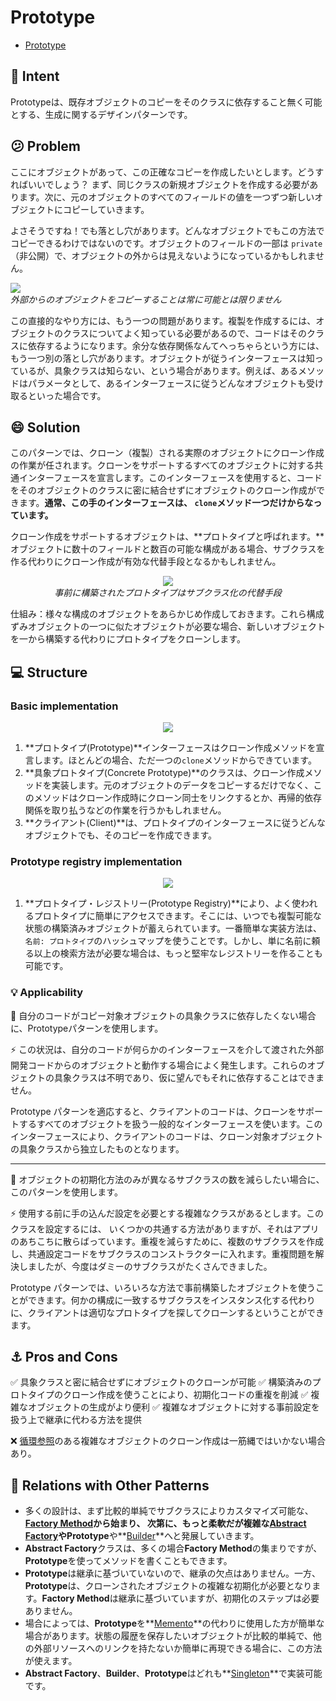 # Prototype

- [Prototype](https://refactoring.guru/design-patterns/prototype)

## 📝 Intent
Prototypeは、既存オブジェクトのコピーをそのクラスに依存すること無く可能とする、生成に関するデザインパターンです。

## 😕 Problem

ここにオブジェクトがあって、この正確なコピーを作成したいとします。どうすればいいでしょう？ まず、同じクラスの新規オブジェクトを作成する必要があります。次に、元のオブジェクトのすべてのフィールドの値を一つずつ新しいオブジェクトにコピーしていきます。

よさそうですね！でも落とし穴があります。どんなオブジェクトでもこの方法でコピーできるわけではないのです。オブジェクトのフィールドの一部は `private`（非公開）で、オブジェクトの外からは見えないようになっているかもしれません。

<div align="centre">
<img src="./img/prototype-comic-1.png">
<br>
<em>外部からのオブジェクトをコピーすることは常に可能とは限りません</em>
</div>

この直接的なやり方には、もう一つの問題があります。複製を作成するには、オブジェクトのクラスについてよく知っている必要があるので、コードはそのクラスに依存するようになります。余分な依存関係なんてへっちゃらという方には、もう一つ別の落とし穴があります。オブジェクトが従うインターフェースは知っているが、具象クラスは知らない、という場合があります。例えば、あるメソッドはパラメータとして、あるインターフェースに従うどんなオブジェクトも受け取るといった場合です。

## 😄 Solution

このパターンでは、クローン（複製）される実際のオブジェクトにクローン作成の作業が任されます。クローンをサポートするすべてのオブジェクトに対する共通インターフェースを宣言します。このインターフェースを使用すると、コードをそのオブジェクトのクラスに密に結合せずにオブジェクトのクローン作成ができます。**通常、この手のインターフェースは、 `clone`メソッド一つだけからなっています。**

クローン作成をサポートするオブジェクトは、**プロトタイプと呼ばれます。**オブジェクトに数十のフィールドと数百の可能な構成がある場合、サブクラスを作る代わりにクローン作成が有効な代替手段となるかもしれません。

<div align="center">
<img src="./img/prototype-comic-2.png">
<br>
<em>事前に構築されたプロトタイプはサブクラス化の代替手段</em>
</div>

仕組み：様々な構成のオブジェクトをあらかじめ作成しておきます。これら構成ずみオブジェクトの一つに似たオブジェクトが必要な場合、新しいオブジェクトを一から構築する代わりにプロトタイプをクローンします。

## 💻 Structure

### Basic implementation

<div align="center">
<img src="./img/structure-indexed.png">
</div>

1. **プロトタイプ(Prototype)**インターフェースはクローン作成メソッドを宣言します。ほとんどの場合、ただ一つの`clone`メソッドからできています。
2. **具象プロトタイプ(Concrete Prototype)**のクラスは、クローン作成メソッドを実装します。元のオブジェクトのデータをコピーするだけでなく、このメソッドはクローン作成時にクローン同士をリンクするとか、再帰的依存関係を取り払うなどの作業を行うかもしれません。
3. **クライアント(Client)**は、プロトタイプのインターフェースに従うどんなオブジェクトでも、そのコピーを作成できます。

### Prototype registry implementation

<div align="center">
<img src="./img/structure-prototype-cache-indexed.png">
</div>

1. **プロトタイプ・レジストリー(Prototype Registry)**により、よく使われるプロトタイプに簡単にアクセスできます。そこには、いつでも複製可能な状態の構築済みオブジェクトが蓄えられています。一番簡単な実装方法は、`名前: プロトタイプ`のハッシュマップを使うことです。しかし、単に名前に頼る以上の検索方法が必要な場合は、もっと堅牢なレジストリーを作ることも可能です。

### 💡 Applicability

🐞 自分のコードがコピー対象オブジェクトの具象クラスに依存したくない場合に、Prototypeパターンを使用します。

⚡ この状況は、自分のコードが何らかのインターフェースを介して渡された外部開発コードからのオブジェクトと動作する場合によく発生します。これらのオブジェクトの具象クラスは不明であり、仮に望んでもそれに依存することはできません。

Prototype パターンを適応すると、クライアントのコードは、クローンをサポートするすべてのオブジェクトを扱う一般的なインターフェースを使います。このインターフェースにより、クライアントのコードは、クローン対象オブジェクトの具象クラスから独立したものとなります。

---

🐞 オブジェクトの初期化方法のみが異なるサブクラスの数を減らしたい場合に、このパターンを使用します。

⚡ 使用する前に手の込んだ設定を必要とする複雑なクラスがあるとします。このクラスを設定するには、 いくつかの共通する方法がありますが、それはアプリのあちこちに散らばっています。重複を減らすために、複数のサブクラスを作成し、共通設定コードをサブクラスのコンストラクターに入れます。重複問題を解決しましたが、今度はダミーのサブクラスがたくさんできました。

Prototype パターンでは、いろいろな方法で事前構築したオブジェクトを使うことができます。何かの構成に一致するサブクラスをインスタンス化する代わりに、クライアントは適切なプロトタイプを探してクローンするということができます。

## ⚓ Pros and Cons

✅ 具象クラスと密に結合せずにオブジェクトのクローンが可能
✅ 構築済みのプロトタイプのクローン作成を使うことにより、初期化コードの重複を削減
✅ 複雑なオブジェクトの生成がより便利
✅ 複雑なオブジェクトに対する事前設定を扱う上で継承に代わる方法を提供

❌ [循環参照](https://qiita.com/hmito/items/9b35a2438a8b8ee4b5af#%E5%BE%AA%E7%92%B0%E5%8F%82%E7%85%A7)のある複雑なオブジェクトのクローン作成は一筋縄ではいかない場合あり。

## 🔄 Relations with Other Patterns

- 多くの設計は、まず比較的単純でサブクラスによりカスタマイズ可能な、**[Factory Method](../factory-method/README.md)**から始まり、 次第に、もっと柔軟だが複雑な**[Abstract Factory](../abstract-factory/README.md)**や**Prototype**や**[Builder](../builder/README.md)**へと発展していきます。
- **Abstract Factory**クラスは、多くの場合**Factory Method**の集まりですが、**Prototype**を使ってメソッドを書くこともできます。
- **Prototype**は継承に基づいていないので、継承の欠点はありません。一方、**Prototype**は、クローンされたオブジェクトの複雑な初期化が必要となります。**Factory Method**は継承に基づいていますが、初期化のステップは必要ありません。
- 場合によっては、**Prototype**を**[Memento](../../behavioral/memento/README.md)**の代わりに使用した方が簡単な場合があります。状態の履歴を保存したいオブジェクトが比較的単純で、他の外部リソースへのリンクを持たないか簡単に再現できる場合に、この方法が使えます。
- **Abstract Factory**、**Builder**、**Prototype**はどれも**[Singleton](../singleton/README.md)**で実装可能です。